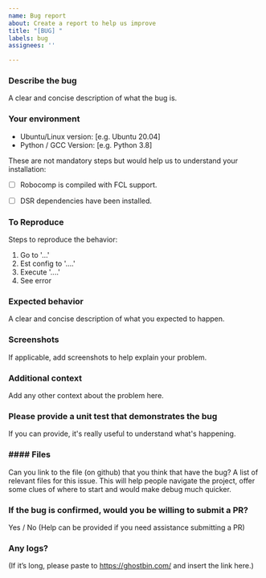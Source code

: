 ```yaml
---
name: Bug report
about: Create a report to help us improve
title: "[BUG] "
labels: bug
assignees: ''

---
```


### Describe the bug
A clear and concise description of what the bug is.

### Your environment
 - Ubuntu/Linux version: [e.g. Ubuntu 20.04]
 - Python / GCC Version: [e.g. Python 3.8]
   
These are not mandatory steps but would help us to understand your installation: 
<!-- Remove this hint: these checkboxes can be checked like this: [x]. -->
 
 - [ ] Robocomp is compiled with FCL support.
 - [ ] DSR dependencies have been installed.  


### To Reproduce
Steps to reproduce the behavior:
1. Go to '...'
2. Est config to '....'
3. Execute '....'
4. See error

### Expected behavior
A clear and concise description of what you expected to happen.

### Screenshots
If applicable, add screenshots to help explain your problem.

### Additional context
Add any other context about the problem here.

### Please provide a unit test that demonstrates the bug
If you can provide, it's really useful to understand what's happening.

### #### Files
Can you link to the file (on github) that you think that have the bug?
A list of relevant files for this issue. This will help people navigate the project, offer some clues of where to start and would make debug much quicker.

### If the bug is confirmed, would you be willing to submit a PR?
Yes / No (Help can be provided if you need assistance submitting a PR)

### Any logs?
(If it’s long, please paste to https://ghostbin.com/ and insert the link here.)
